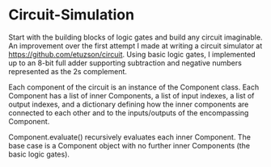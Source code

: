 # Circuit-Simulation
Start with the building blocks of logic gates and build any circuit imaginable. An improvement over the first attempt I made at writing a circuit simulator at https://github.com/etuzson/circuit. Using basic logic gates, I implemented up to an 8-bit full adder supporting subtraction and negative numbers represented as the 2s complement.

Each component of the circuit is an instance of the Component class. Each Component has a list of inner Components, a list of input indexes, a list of output indexes, and a dictionary defining how the inner components are connected to each other and to the inputs/outputs of the encompassing Component.

Component.evaluate() recursively evaluates each inner Component. The base case is a Component object with no further inner Components (the basic logic gates).
